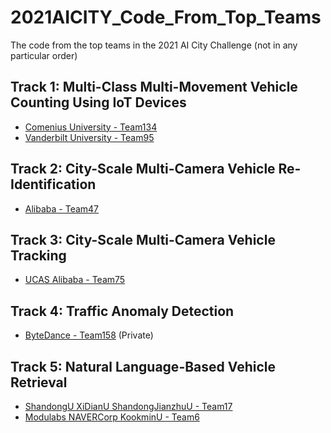 # 2021AICITY_Code_From_Top_Teams
The code from the top teams in the 2021 AI City Challenge (not in any particular order)

## Track 1: Multi-Class Multi-Movement Vehicle Counting Using IoT Devices
* [Comenius University - Team134](https://github.com/kocurvik/aicc)
* [Vanderbilt University - Team95](https://github.com/DerekGloudemans/LBT-count)

## Track 2: City-Scale Multi-Camera Vehicle Re-Identification
* [Alibaba - Team47](https://github.com/michuanhaohao/AICITY2021_Track2_DMT)


## Track 3: City-Scale Multi-Camera Vehicle Tracking
* [UCAS Alibaba - Team75](https://github.com/LCFractal/AIC21-MTMC)


## Track 4: Traffic Anomaly Detection
* [ByteDance - Team158](https://github.com/WuJie1010/AICity2021-Anomaly-Detection) (Private)

## Track 5: Natural Language-Based Vehicle Retrieval
* [ShandongU XiDianU ShandongJianzhuU - Team17](https://github.com/okzhili/AICITY2021_Track5_DUN)
* [Modulabs NAVERCorp KookminU - Team6](https://github.com/lsrock1/nlp_search)

